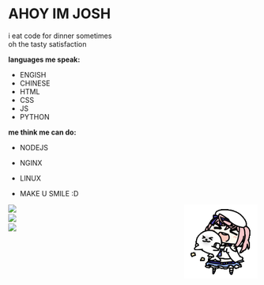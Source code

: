 # AHOY IM JOSH
i eat code for dinner sometimes  
oh the tasty satisfaction 

**languages me speak:**
- ENGISH
- CHINESE
- HTML
- CSS
- JS
- PYTHON

**me think me can do:**
- NODEJS
- NGINX
- LINUX
- MAKE U SMILE :D
  
  <img align="right" alt="GIF" src="https://github.com/joshimello/joshimello/blob/master/uwu.gif?raw=true"/>  

![](https://github-readme-stats.vercel.app/api/top-langs/?username=joshimello&layout=compact&theme=dark&hide_border=true)  
![](https://github-readme-stats.vercel.app/api?username=joshimello&show_icons=true&hide_border=true&theme=dark)  
![](https://visitor-badge.glitch.me/badge?page_id=joshimello.joshimello)
